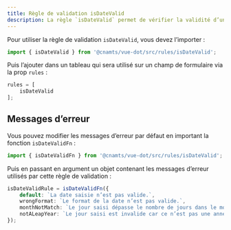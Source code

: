 ```yaml
---
title: Règle de validation isDateValid
description: La règle `isDateValid` permet de vérifier la validité d’une date.
---
```


<doc-tabs>

<doc-tab-item label="Utilisation">

Pour utiliser la règle de validation `isDateValid`, vous devez l’importer :

```ts
import { isDateValid } from '@cnamts/vue-dot/src/rules/isDateValid';
```

Puis l’ajouter dans un tableau qui sera utilisé sur un champ de formulaire via la prop `rules` :

```ts
rules = [
	isDateValid
];
```

## Messages d’erreur

Vous pouvez modifier les messages d’erreur par défaut en important la fonction `isDateValidFn` :

```ts
import { isDateValidFn } from '@cnamts/vue-dot/src/rules/isDateValid';
```

Puis en passant en argument un objet contenant les messages d’erreur utilisés par cette règle de validation :

```ts
isDateValidRule = isDateValidFn({
	default: `La date saisie n’est pas valide.`,
	wrongFormat: `Le format de la date n’est pas valide.`,
	monthNotMatch: `Le jour saisi dépasse le nombre de jours dans le mois.`,
	notALeapYear: `Le jour saisi est invalide car ce n’est pas une année bissextile.`
});
```

</doc-tab-item>

<doc-tab-item label="API">
<doc-api name="rules/is-date-valid"></doc-api>
</doc-tab-item>

</doc-tabs>
